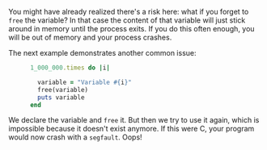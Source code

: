 You might have already realized there's a risk here: what if you forget to `free` the variable? In that case the content of that variable will just stick around in memory until the process exits. If you do this often enough, you will be out of memory and your process crashes.

The next example demonstrates another common issue:

```ruby
      1_000_000.times do |i|

        variable = "Variable #{i}"
        free(variable)
        puts variable
      end
```

We declare the variable and `free` it. But then we try to use it again, which is impossible because it doesn't exist anymore. If this were C, your program would now crash with a `segfault`. Oops!
